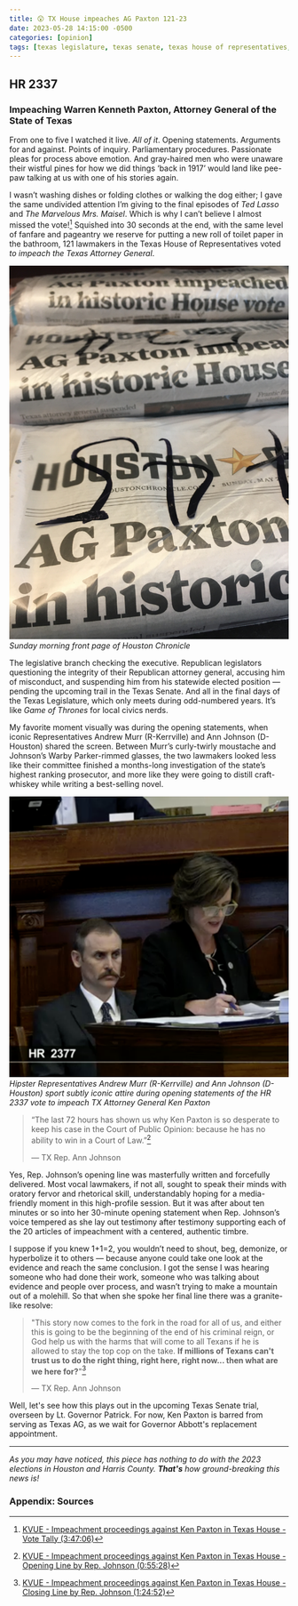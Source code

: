 ```yaml
---
title: 😲 TX House impeaches AG Paxton 121-23
date: 2023-05-28 14:15:00 -0500
categories: [opinion]
tags: [texas legislature, texas senate, texas house of representatives, texas attorney general, ken paxton, nate paul, andrew murr, ann johnson, charlie geren, oscar longoria, david spiller, hr 2377, impeachment]     # TAG names should always be lowercase
---
```


## HR 2337
### Impeaching Warren Kenneth Paxton, Attorney General of the State of Texas

From one to five I watched it live. *All of it*. Opening statements. Arguments for and against. Points of inquiry. Parliamentary procedures. Passionate pleas for process above emotion. And gray-haired men who were unaware their wistful pines for how we did things ‘back in 1917’ would land like pee-paw talking at us with one of his stories again.

I wasn’t washing dishes or folding clothes or walking the dog either; I gave the same undivided attention I’m giving to the final episodes of *Ted Lasso* and *The Marvelous Mrs. Maisel*. Which is why I can’t believe I almost missed the vote![^1] Squished into 30 seconds at the end, with the same level of fanfare and pageantry we reserve for putting a new roll of toilet paper in the bathroom, 121 lawmakers in the Texas House of Representatives voted *to impeach the Texas Attorney General*.

![*Houston Chronicle* headline: "AG Paxton impeached in historic House vote"](/assets/img/newspaper.jpg)
_Sunday morning front page of Houston Chronicle_

The legislative branch checking the executive. Republican legislators questioning the integrity of their Republican attorney general, accusing him of misconduct, and suspending him from his statewide elected position — pending the upcoming trail in the Texas Senate. And all in the final days of the Texas Legislature, which only meets during odd-numbered years. It’s like *Game of Thrones* for local civics nerds.

My favorite moment visually was during the opening statements, when iconic Representatives Andrew Murr (R-Kerrville) and Ann Johnson (D-Houston) shared the screen. Between Murr’s curly-twirly moustache and Johnson’s Warby Parker-rimmed glasses, the two lawmakers looked less like their committee finished a months-long investigation of the state’s highest ranking prosecutor, and more like they were going to distill craft-whiskey while writing a best-selling novel.

![HR 2337 opening statements](/assets/img/hr2337.png)
_Hipster Representatives Andrew Murr (R-Kerrville) and Ann Johnson (D-Houston) sport subtly iconic attire during opening statements of the HR 2337 vote to impeach TX Attorney General Ken Paxton_

> “The last 72 hours has shown us why Ken Paxton is so desperate to keep his case in the Court of Public Opinion: because he has no ability to win in a Court of Law.”[^2]
>
> — TX Rep. Ann Johnson

Yes, Rep. Johnson’s opening line was masterfully written and forcefully delivered. Most vocal lawmakers, if not all, sought to speak their minds with oratory fervor and rhetorical skill, understandably hoping for a media-friendly moment in this high-profile session. But it was after about ten minutes or so into her 30-minute opening statement when Rep. Johnson’s voice tempered as she lay out testimony after testimony supporting each of the 20 articles of impeachment with a centered, authentic timbre.

I suppose if you knew 1+1=2, you wouldn’t need to shout, beg, demonize, or hyperbolize it to others — because anyone could take one look at the evidence and reach the same conclusion. I got the sense I was hearing someone who had done their work, someone who was talking about evidence and people over process, and wasn’t trying to make a mountain out of a molehill. So that when she spoke her final line there was a granite-like resolve:

> "This story now comes to the fork in the road for all of us, and either this is going to be the beginning of the end of his criminal reign, or God help us with the harms that will come to all Texans if he is allowed to stay the top cop on the take. **If millions of Texans can't trust us to do the right thing, right here, right now... then what are we here for?**"[^3]
>
> — TX Rep. Ann Johnson

Well, let's see how this plays out in the upcoming Texas Senate trial, overseen by Lt. Governor Patrick. For now, Ken Paxton is barred from serving as Texas AG, as we wait for Governor Abbott's replacement appointment.

---
*As you may have noticed, this piece has nothing to do with the 2023 elections in Houston and Harris County. **That's** how ground-breaking this news is!*

### Appendix: Sources

[^1]: <a href="https://www.youtube.com/live/fPxTtdof7rY?feature=share&t=13626" target="_blank">KVUE - Impeachment proceedings against Ken Paxton in Texas House - Vote Tally (3:47:06)</a>
[^2]: <a href="https://www.youtube.com/live/fPxTtdof7rY?feature=share&t=3328" target="_blank">KVUE - Impeachment proceedings against Ken Paxton in Texas House - Opening Line by Rep. Johnson (0:55:28)</a>
[^3]: <a href="https://www.youtube.com/live/fPxTtdof7rY?feature=share&t=5092" target="_blank">KVUE - Impeachment proceedings against Ken Paxton in Texas House - Closing Line by Rep. Johnson (1:24:52)</a>